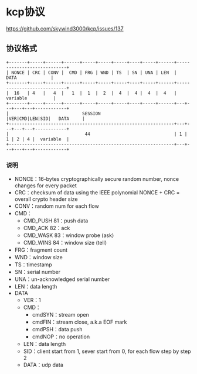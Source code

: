 # kcp协议
https://github.com/skywind3000/kcp/issues/137
## 协议格式
```
+-------+-----+------+------+-----+-----+-----+----+-----+------+----------------------------+
| NONCE | CRC | CONV |  CMD | FRG | WND | TS  | SN | UNA | LEN  |           DATA             |
+-------+-----+------+------+-----+-----+-----+----+-----+------+----------------------------+
|  16   | 4   |   4  |   1  |  1  |  2  |  4  |  4 |  4  |  4   |          variable          |
+-------+-----+------+------+-----+-----+-----+----+-----+------+---+---+---+---+------------+
|                            SESSION                            |VER|CMD|LEN|SID|   DATA     |
+---------------------------------------------------------------+---+---+---+---+------------+
|                             44                                | 1 | 1 | 2 | 4 |  variable  |
+---------------------------------------------------------------+---+---+---+---+------------+
```
### 说明
- NONCE：16-bytes cryptographically secure random number, nonce changes for every packet
- CRC：checksum of data using the IEEE polynomial
   NONCE + CRC = overall crypto header size
- CONV：random num for each flow
- CMD：
    * CMD_PUSH 81：push data
    * CMD_ACK  82：ack
    * CMD_WASK 83：window probe (ask)
    * CMD_WINS 84：window size (tell)
- FRG：fragment count
- WND：window size
- TS：timestamp
- SN：serial number
- UNA：un-acknowledged serial number
- LEN：data length
- DATA
    * VER：1
    * CMD：
        * cmdSYN：stream open
        * cmdFIN：stream close, a.k.a EOF mark
        * cmdPSH：data push
        * cmdNOP：no operation
    * LEN：data length
    * SID：client start from 1, sever start from 0, for each flow step by step 2
    * DATA：udp data
